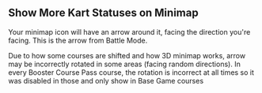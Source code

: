 ## Show More Kart Statuses on Minimap

Your minimap icon will have an arrow around it, facing the direction you're facing. This is the arrow from Battle Mode.

Due to how some courses are shifted and how 3D minimap works, arrow may be incorrectly rotated in some areas (facing random directions). In every Booster Course Pass course, the rotation is incorrect at all times so it was disabled in those and only show in Base Game courses